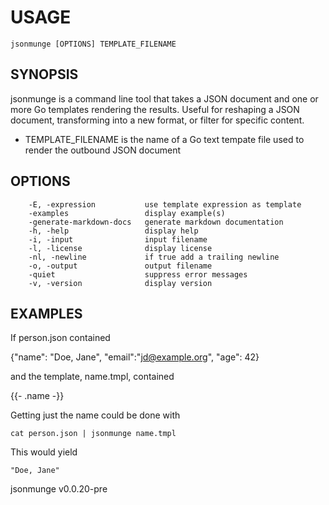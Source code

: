 
# USAGE

	jsonmunge [OPTIONS] TEMPLATE_FILENAME

## SYNOPSIS


jsonmunge is a command line tool that takes a JSON document and
one or more Go templates rendering the results. Useful for
reshaping a JSON document, transforming into a new format,
or filter for specific content.

+ TEMPLATE_FILENAME is the name of a Go text tempate file used to render
  the outbound JSON document


## OPTIONS

```
    -E, -expression           use template expression as template
    -examples                 display example(s)
    -generate-markdown-docs   generate markdown documentation
    -h, -help                 display help
    -i, -input                input filename
    -l, -license              display license
    -nl, -newline             if true add a trailing newline
    -o, -output               output filename
    -quiet                    suppress error messages
    -v, -version              display version
```


## EXAMPLES


If person.json contained

   {"name": "Doe, Jane", "email":"jd@example.org", "age": 42}

and the template, name.tmpl, contained

   {{- .name -}}

Getting just the name could be done with

    cat person.json | jsonmunge name.tmpl

This would yield

    "Doe, Jane"


jsonmunge v0.0.20-pre
